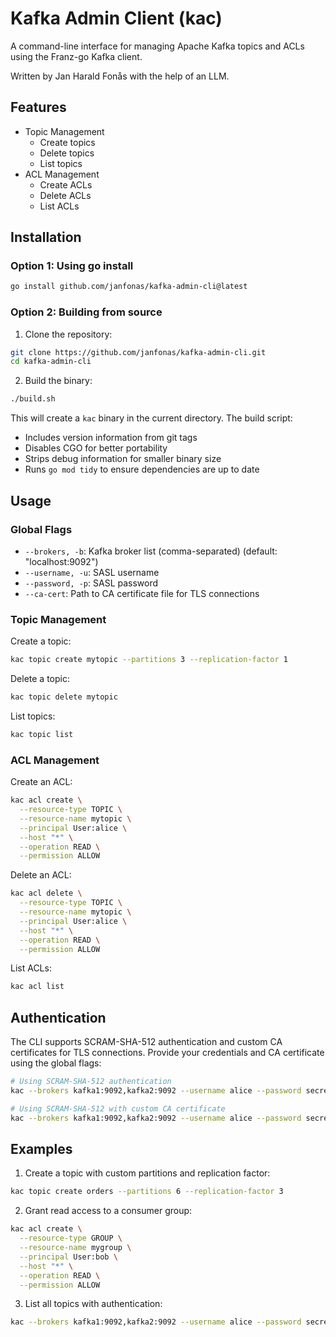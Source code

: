 # Kafka Admin Client (kac)

A command-line interface for managing Apache Kafka topics and ACLs using the Franz-go Kafka client.

Written by Jan Harald Fonås with the help of an LLM.

## Features

- Topic Management
  - Create topics
  - Delete topics
  - List topics
- ACL Management
  - Create ACLs
  - Delete ACLs
  - List ACLs

## Installation

### Option 1: Using go install

```bash
go install github.com/janfonas/kafka-admin-cli@latest
```

### Option 2: Building from source

1. Clone the repository:
```bash
git clone https://github.com/janfonas/kafka-admin-cli.git
cd kafka-admin-cli
```

2. Build the binary:
```bash
./build.sh
```

This will create a `kac` binary in the current directory. The build script:
- Includes version information from git tags
- Disables CGO for better portability
- Strips debug information for smaller binary size
- Runs `go mod tidy` to ensure dependencies are up to date

## Usage

### Global Flags

- `--brokers, -b`: Kafka broker list (comma-separated) (default: "localhost:9092")
- `--username, -u`: SASL username
- `--password, -p`: SASL password
- `--ca-cert`: Path to CA certificate file for TLS connections

### Topic Management

Create a topic:
```bash
kac topic create mytopic --partitions 3 --replication-factor 1
```

Delete a topic:
```bash
kac topic delete mytopic
```

List topics:
```bash
kac topic list
```

### ACL Management

Create an ACL:
```bash
kac acl create \
  --resource-type TOPIC \
  --resource-name mytopic \
  --principal User:alice \
  --host "*" \
  --operation READ \
  --permission ALLOW
```

Delete an ACL:
```bash
kac acl delete \
  --resource-type TOPIC \
  --resource-name mytopic \
  --principal User:alice \
  --host "*" \
  --operation READ \
  --permission ALLOW
```

List ACLs:
```bash
kac acl list
```

## Authentication

The CLI supports SCRAM-SHA-512 authentication and custom CA certificates for TLS connections. Provide your credentials and CA certificate using the global flags:

```bash
# Using SCRAM-SHA-512 authentication
kac --brokers kafka1:9092,kafka2:9092 --username alice --password secret topic list

# Using SCRAM-SHA-512 with custom CA certificate
kac --brokers kafka1:9092,kafka2:9092 --username alice --password secret --ca-cert /path/to/ca.crt topic list
```

## Examples

1. Create a topic with custom partitions and replication factor:
```bash
kac topic create orders --partitions 6 --replication-factor 3
```

2. Grant read access to a consumer group:
```bash
kac acl create \
  --resource-type GROUP \
  --resource-name mygroup \
  --principal User:bob \
  --host "*" \
  --operation READ \
  --permission ALLOW
```

3. List all topics with authentication:
```bash
kac --brokers kafka1:9092,kafka2:9092 --username alice --password secret topic list
